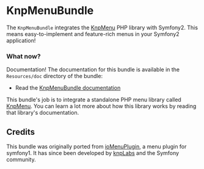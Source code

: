 KnpMenuBundle
=============

The `KnpMenuBundle` integrates the [KnpMenu](https://github.com/knplabs/KnpMenu)
PHP library with Symfony2. This means easy-to-implement and feature-rich menus
in your Symfony2 application!

### What now?

Documentation! The documentation for this bundle is available in the `Resources/doc`
directory of the bundle:

* Read the [KnpMenuBundle documentation](https://github.com/knplabs/KnpMenuBundle/blob/master/Resources/doc/index.md)

This bundle's job is to integrate a standalone PHP menu library called [KnpMenu](https://github.com/knplabs/KnpMenu).
You can learn a lot more about how this library works by reading that library's
documentation.

## Credits

This bundle was originally ported from [ioMenuPlugin](http://github.com/weaverryan/ioMenuPlugin),
a menu plugin for symfony1. It has since been developed by [knpLabs](http://www.knplabs.com) and
the Symfony community.
